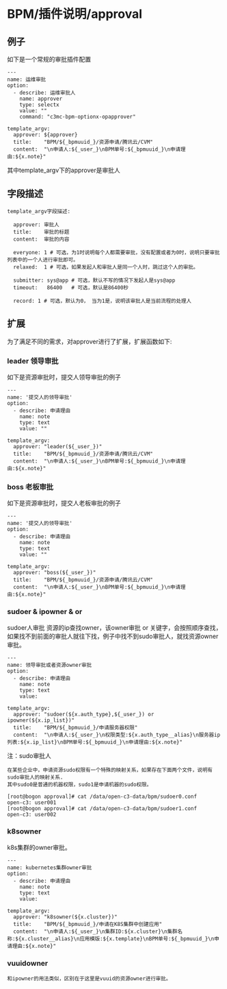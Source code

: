 # BPM/插件说明/approval

## 例子

如下是一个常规的审批插件配置

```
---
name: 运维审批
option:
  - describe: 运维审批人
    name: approver
    type: selectx
    value: ""
    command: "c3mc-bpm-optionx-opapprover"

template_argv:
  approver: ${approver}
  title:    "BPM/${_bpmuuid_}/资源申请/腾讯云/CVM"
  content:  "\n申请人:${_user_}\nBPM单号:${_bpmuuid_}\n申请理由:${x.note}"
```

其中template_argv下的approver是审批人

## 字段描述
```
template_argv字段描述:

  approver: 审批人
  title:    审批的标题
  content:  审批的内容

  everyone: 1 # 可选，为1时说明每个人都需要审批，没有配置或者为0时，说明只要审批列表中的一个人进行审批即可。
  relaxed:  1 # 可选，如果发起人和审批人是同一个人时，跳过这个人的审批。

  submitter: sys@app # 可选，默认不写的情况下发起人是sys@app
  timeout:   86400   # 可选，默认是86400秒

  record: 1 # 可选，默认为0， 当为1是，说明该审批人是当前流程的处理人
```

## 扩展
为了满足不同的需求，对approver进行了扩展，扩展函数如下:

### leader 领导审批

如下是资源审批时，提交人领导审批的例子

```
---
name: '提交人的领导审批'
option:
  - describe: 申请理由
    name: note
    type: text
    value: ""

template_argv:
  approver: "leader(${_user_})"
  title:    "BPM/${_bpmuuid_}/资源申请/腾讯云/CVM"
  content:  "\n申请人:${_user_}\nBPM单号:${_bpmuuid_}\n申请理由:${x.note}"
```

### boss 老板审批

如下是资源审批时，提交人老板审批的例子

```
---
name: '提交人的领导审批'
option:
  - describe: 申请理由
    name: note
    type: text
    value: ""

template_argv:
  approver: "boss(${_user_})"
  title:    "BPM/${_bpmuuid_}/资源申请/腾讯云/CVM"
  content:  "\n申请人:${_user_}\nBPM单号:${_bpmuuid_}\n申请理由:${x.note}"
```

### sudoer & ipowner & or

sudoer人审批
资源的ip查找owner，该owner审批
or 关键字，会按照顺序查找，如果找不到前面的审批人就往下找，例子中找不到sudo审批人，就找资源owner审批。

```
---
name: 领导审批或者资源owner审批
option:
  - describe: 申请理由
    name: note
    type: text
    value: 

template_argv:
  approver: "sudoer(${x.auth_type},${_user_}) or ipowner(${x.ip_list})"
  title:    "BPM/${_bpmuuid_}/申请服务器权限"
  content:  "\n申请人:${_user_}\n权限类型:${x.auth_type__alias}\n服务器ip列表:${x.ip_list}\nBPM单号:${_bpmuuid_}\n申请理由:${x.note}"
```

注：sudo审批人
```
在某些企业中，申请资源sudo权限有一个特殊的映射关系，如果存在下面两个文件，说明有sudo审批人的映射关系.
其中sudo0是普通的机器权限，sudo1是申请机器的sudo权限。

[root@bogon approval]# cat /data/open-c3-data/bpm/sudoer0.conf 
open-c3: user001
[root@bogon approval]# cat /data/open-c3-data/bpm/sudoer1.conf 
open-c3: user002
```

### k8sowner

k8s集群的owner审批。

```
---
name: kubernetes集群owner审批
option:
  - describe: 申请理由
    name: note
    type: text
    value: 

template_argv:
  approver: "k8sowner(${x.cluster})"
  title:    "BPM/${_bpmuuid_}/申请在K8S集群中创建应用"
  content:  "\n申请人:${_user_}\n集群ID:${x.cluster}\n集群名称:${x.cluster__alias}\n应用模版:${x.template}\nBPM单号:${_bpmuuid_}\n申请理由:${x.note}"
```

### vuuidowner

```
和ipowner的用法类似，区别在于这里是vuuid的资源owner进行审批。
```
